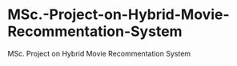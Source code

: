 # MSc.-Project-on-Hybrid-Movie-Recommentation-System
MSc. Project on Hybrid Movie Recommentation System
